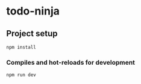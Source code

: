 # todo-ninja

## Project setup
```
npm install
```

### Compiles and hot-reloads for development
```
npm run dev
```
